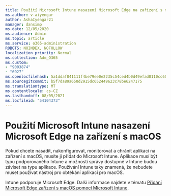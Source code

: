 ```yaml
---
title: Použití Microsoft Intune nasazení Microsoft Edge na zařízení s macOS
ms.author: v-aiyengar
author: AshaIyengar21
manager: dansimp
ms.date: 12/05/2020
ms.audience: Admin
ms.topic: article
ms.service: o365-administration
ROBOTS: NOINDEX, NOFOLLOW
localization_priority: Normal
ms.collection: Adm_O365
ms.custom:
- "9003874"
- "6927"
ms.openlocfilehash: 5a1ddaf841111f4be79ee0e2235c54ced4b0d49efad0110cc609441db5b20800
ms.sourcegitcommit: b5f7da89a650d2915dc652449623c78be6247175
ms.translationtype: MT
ms.contentlocale: cs-CZ
ms.lasthandoff: 08/05/2021
ms.locfileid: "54104373"
---
```

# <a name="use-microsoft-intune-to-deploy-microsoft-edge-to-a-macos-device"></a>Použití Microsoft Intune nasazení Microsoft Edge na zařízení s macOS

Pokud chcete nasadit, nakonfigurovat, monitorovat a chránit aplikaci na zařízení s macOS, musíte ji přidat do Microsoft Intune. Aplikace musí být typu podporovaného Intune a možnosti správy dostupné v Intune budou záviset na typu aplikace. Používání Intune taky znamená, že nebudete muset používat nástroj pro obtékání aplikací pro macOS.

Intune podporuje Microsoft Edge. Další informace najdete v tématu [Přidání Microsoft Edge zařízení s macOS pomocí Microsoft Intune](https://go.microsoft.com/fwlink/?linkid=2134949).
